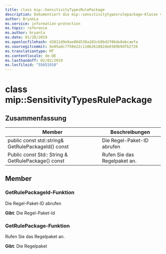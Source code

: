 ```yaml
---
title: class mip::SensitivityTypesRulePackage
description: Dokumentiert die mip::sensitivitytypesrulepackage-Klasse von der Microsoft Information Protection (MIP) SDK.
author: BryanLa
ms.service: information-protection
ms.topic: reference
ms.author: bryanla
ms.date: 01/28/2019
ms.openlocfilehash: d3811d9e8ae80d538a103cb9bd2f06de0abcaefa
ms.sourcegitcommit: be05adc7750e22c110b261882de0389b9dfb2726
ms.translationtype: MT
ms.contentlocale: de-DE
ms.lasthandoff: 02/02/2019
ms.locfileid: "55651910"
---
```

# <a name="class-mipsensitivitytypesrulepackage"></a>class mip::SensitivityTypesRulePackage 
  
## <a name="summary"></a>Zusammenfassung
 Member                        | Beschreibungen                                
--------------------------------|---------------------------------------------
public const std::string& GetRulePackageId() const  |  Die Regel-Paket-ID abrufen
Public const Std:: String & GetRulePackage() const  |  Rufen Sie das Regelpaket an.
  
## <a name="members"></a>Member
  
### <a name="getrulepackageid-function"></a>GetRulePackageId-Funktion
Die Regel-Paket-ID abrufen

  
**Gibt**: Die Regel-Paket-Id
  
### <a name="getrulepackage-function"></a>GetRulePackage-Funktion
Rufen Sie das Regelpaket an.

  
**Gibt**: Die Regelpaket